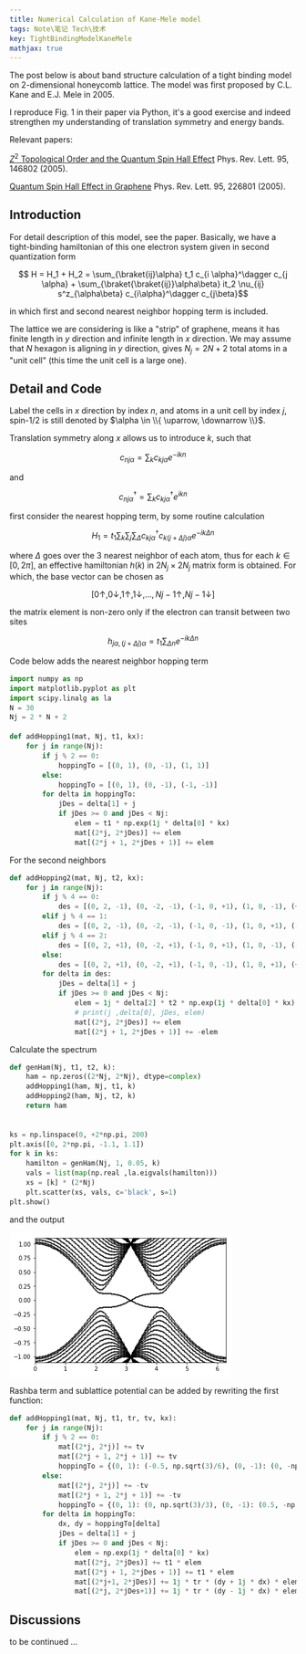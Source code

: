 ```yaml
---
title: Numerical Calculation of Kane-Mele model
tags: Note\笔记 Tech\技术
key: TightBindingModelKaneMele
mathjax: true
---
```


$$\newcommand{\ad}{\text{ad}}$$
$$\newcommand{\End}{\text{End}}$$

The post below is about band structure calculation of a tight binding model on 2-dimensional honeycomb lattice. The model was first proposed by C.L. Kane and E.J. Mele in 2005.

I reproduce Fig. 1 in their paper via Python, it's a good exercise and indeed strengthen my understanding of translation symmetry and energy bands.

<!--more-->

Relevant papers:

[$Z^2$ Topological Order and the Quantum Spin Hall Effect](https://link.aps.org/doi/10.1103/PhysRevLett.95.146802)
Phys. Rev. Lett. 95, 146802 (2005).

[Quantum Spin Hall Effect in Graphene](https://journals.aps.org/prl/abstract/10.1103/PhysRevLett.95.226801)
Phys. Rev. Lett. 95, 226801 (2005).

## Introduction

For detail description of this model, see the paper. Basically, we have a tight-binding hamiltonian of this one electron system given in second quantization form

$$ H = H_1 + H_2 = \sum_{\braket{ij}\alpha} t_1 c_{i \alpha}^\dagger c_{j \alpha} + \sum_{\braket{\braket{ij}}\alpha\beta} it_2 \nu_{ij} s^z_{\alpha\beta} c_{i\alpha}^\dagger c_{j\beta}$$

in which first and second nearest neighbor hopping term is included.

The lattice we are considering is like a "strip" of graphene, means it has finite length in $y$ direction and infinite length in $x$ direction. We may assume that $N$ hexagon is aligning in $y$ direction, gives $N_j = 2N+2$ total atoms in a "unit cell" (this time the unit cell is a large one).

## Detail and Code

Label the cells in $x$ direction by index $n$, and atoms in a unit cell by index $j$, spin-1/2 is still denoted by $\alpha \in \\{ \uparrow, \downarrow \\}$.

Translation symmetry along $x$ allows us to introduce $k$, such that

$$ c_{nj\alpha} = \sum_k c_{kj\alpha} e^{-ikn}$$

and

$$ c^\dagger_{nj\alpha} = \sum_k c^\dagger_{kj\alpha} e^{ikn}$$

first consider the nearest hopping term, by some routine calculation

$$H_1 = t_1 \sum_k \sum_{j} \sum_{\Delta} c^\dagger_{kj\alpha} c_{k(j+\Delta j)\alpha} e^{-i k \Delta n}$$

where $\Delta$ goes over the 3 nearest neighbor of each atom, thus for each $k \in [0, 2\pi]$, an effective hamiltonian $h(k)$ in $2N_j \times 2N_j$ matrix form is obtained. For which, the base vector can be chosen as

$$\left[ 0\uparrow, 0 \downarrow, 1\uparrow, 1\downarrow, \dots , Nj-1\uparrow, Nj-1\downarrow \right]$$

the matrix element is non-zero only if the electron can transit between two sites

$$h_{j\alpha, (j+\Delta j)\alpha} = t_1 \sum_{\Delta n} e^{-i k \Delta n}$$

Code below adds the nearest neighbor hopping term

```python
import numpy as np
import matplotlib.pyplot as plt
import scipy.linalg as la
N = 30
Nj = 2 * N + 2

def addHopping1(mat, Nj, t1, kx):
    for j in range(Nj):
        if j % 2 == 0:
            hoppingTo = [(0, 1), (0, -1), (1, 1)]
        else:
            hoppingTo = [(0, 1), (0, -1), (-1, -1)]
        for delta in hoppingTo:
            jDes = delta[1] + j
            if jDes >= 0 and jDes < Nj:
                elem = t1 * np.exp(1j * delta[0] * kx)
                mat[(2*j, 2*jDes)] += elem
                mat[(2*j + 1, 2*jDes + 1)] += elem
```

For the second neighbors

```python
def addHopping2(mat, Nj, t2, kx):
    for j in range(Nj):
        if j % 4 == 0:
            des = [(0, 2, -1), (0, -2, -1), (-1, 0, +1), (1, 0, -1), (+1, -2, +1), (+1, 2, +1)]
        elif j % 4 == 1:
            des = [(0, 2, -1), (0, -2, -1), (-1, 0, -1), (1, 0, +1), (-1, -2, +1), (-1, 2, +1)]
        elif j % 4 == 2:
            des = [(0, 2, +1), (0, -2, +1), (-1, 0, +1), (1, 0, -1), (-1, -2, -1), (-1, 2, -1)]
        else:
            des = [(0, 2, +1), (0, -2, +1), (-1, 0, -1), (1, 0, +1), (+1, -2, -1), (+1, 2, -1)]
        for delta in des:
            jDes = delta[1] + j
            if jDes >= 0 and jDes < Nj:
                elem = 1j * delta[2] * t2 * np.exp(1j * delta[0] * kx)
                # print(j ,delta[0], jDes, elem)
                mat[(2*j, 2*jDes)] += elem
                mat[(2*j + 1, 2*jDes + 1)] += -elem
```
Calculate the spectrum

```python
def genHam(Nj, t1, t2, k):
    ham = np.zeros((2*Nj, 2*Nj), dtype=complex)
    addHopping1(ham, Nj, t1, k)
    addHopping2(ham, Nj, t2, k)
    return ham


ks = np.linspace(0, +2*np.pi, 200)
plt.axis([0, 2*np.pi, -1.1, 1.1])
for k in ks:
    hamilton = genHam(Nj, 1, 0.05, k)
    vals = list(map(np.real ,la.eigvals(hamilton)))
    xs = [k] * (2*Nj)
    plt.scatter(xs, vals, c='black', s=1)
plt.show()
```

and the output

![spectrum](https://raw.githubusercontent.com/ZaoHan415/ZaoHan415.github.io/master/assets/images/KaneMeleSpectrum1.png)

Rashba term and sublattice potential can be added by rewriting the first function:

```python
def addHopping1(mat, Nj, t1, tr, tv, kx):
    for j in range(Nj):
        if j % 2 == 0:
            mat[(2*j, 2*j)] += tv
            mat[(2*j + 1, 2*j + 1)] += tv
            hoppingTo = {(0, 1): (-0.5, np.sqrt(3)/6), (0, -1): (0, -np.sqrt(3)/3), (1, 1): (0.5, np.sqrt(3)/6)}
        else:
            mat[(2*j, 2*j)] += -tv
            mat[(2*j + 1, 2*j + 1)] += -tv
            hoppingTo = {(0, 1): (0, np.sqrt(3)/3), (0, -1): (0.5, -np.sqrt(3)/6), (-1, -1): (-0.5, -np.sqrt(3)/6)}
        for delta in hoppingTo:
            dx, dy = hoppingTo[delta]
            jDes = delta[1] + j
            if jDes >= 0 and jDes < Nj:
                elem = np.exp(1j * delta[0] * kx)
                mat[(2*j, 2*jDes)] += t1 * elem
                mat[(2*j + 1, 2*jDes + 1)] += t1 * elem
                mat[(2*j+1, 2*jDes)] += 1j * tr * (dy + 1j * dx) * elem
                mat[(2*j, 2*jDes+1)] += 1j * tr * (dy - 1j * dx) * elem
```

## Discussions

to be continued ...

